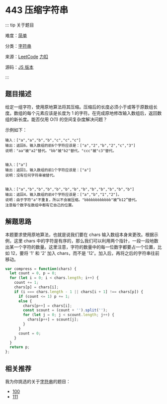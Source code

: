 # 443 压缩字符串

::: tip 关于题目

难度：[简单](/solution/easy/)

分类：[字符串](/art/string.html)

来源：[LeetCode](https://leetcode.com/problems/string-compression/)  [力扣](https://leetcode-cn.com/problems/string-compression/)

源码：[JS 版本](https://github.com/swpuLeo/cattle/blob/master/src/easy/StringCompression.js)

:::



## 题目描述

给定一组字符，使用原地算法将其压缩。压缩后的长度必须小于或等于原数组长度。数组的每个元素应该是长度为 1 的字符。在完成原地修改输入数组后，返回数组的新长度。能否仅用 O(1) 的空间复杂度解决问题？

示例如下：

```
输入：["a","a","b","b","c","c","c"]
输出：返回6，输入数组的前6个字符应该是：["a","2","b","2","c","3"]
说明："aa"被"a2"替代。"bb"被"b2"替代。"ccc"被"c3"替代。


输入：["a"]
输出：返回1，输入数组的前1个字符应该是：["a"]
说明：没有任何字符串被替代。


输入：["a","b","b","b","b","b","b","b","b","b","b","b","b"]
输出：返回4，输入数组的前4个字符应该是：["a","b","1","2"]。
说明：由于字符"a"不重复，所以不会被压缩。"bbbbbbbbbbbb"被“b12”替代。
注意每个数字在数组中都有它自己的位置。
```



## 解题思路

本题要求使用原地算法，也就是说我们要在 chars 输入数组本身来更改。根据示例，这里 chars 中的字符是有序的，那么我们可以利用两个指针，一段一段地数出某一个字符的数量。这里注意，字符的数量中的每一位数字都要占一个位置，比如 12，要将 '1' 和 '2' 加入 chars，而不是 '12'。加入后，再将之后的字符串往前移动。


```js
var compress = function(chars) {
  let count = 0, p = 0;
  for (let i = 0; i < chars.length; i++) {
    count += 1;
    chars[p] = chars[i];
    if (i === chars.length - 1 || chars[i + 1] !== chars[p]) {
      if (count <= 1) p += 1;
      else {
        chars[p++] = chars[i];
        const scount = (count + '').split('');
        for (let j = 0; j < scount.length; j++) {
          chars[p++] = scount[j];
        }
      }
      count = 0;
    }
  }
  return p;
};
```



## 相关推荐

我为你挑选的关于[字符串](/art/string.html)的题目：

- [100]()
- [111]()
